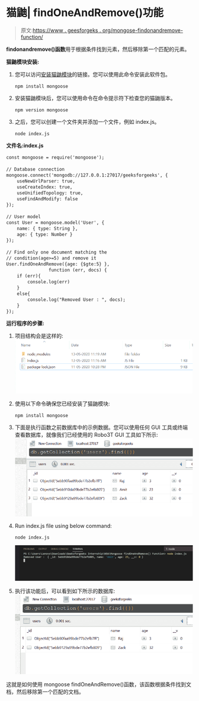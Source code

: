 # 猫鼬| findOneAndRemove()功能

> 原文:[https://www . geesforgeks . org/mongose-findonandremove-function/](https://www.geeksforgeeks.org/mongoose-findoneandremove-function/)

**findonandremove()函数**用于根据条件找到元素，然后移除第一个匹配的元素。

**猫鼬模块安装:**

1.  您可以访问[安装猫鼬模块](https://www.npmjs.com/package/mongoose)的链接。您可以使用此命令安装此软件包。

    ```
    npm install mongoose
    ```

2.  安装猫鼬模块后，您可以使用命令在命令提示符下检查您的猫鼬版本。

    ```
    npm version mongoose
    ```

3.  之后，您可以创建一个文件夹并添加一个文件，例如 index.js。

    ```
    node index.js
    ```

**文件名:index.js**

```
const mongoose = require('mongoose');

// Database connection
mongoose.connect('mongodb://127.0.0.1:27017/geeksforgeeks', {
    useNewUrlParser: true,
    useCreateIndex: true,
    useUnifiedTopology: true,
    useFindAndModify: false
});

// User model
const User = mongoose.model('User', {
    name: { type: String },
    age: { type: Number }
});

// Find only one document matching the
// condition(age>=5) and remove it
User.findOneAndRemove({age: {$gte:5} },
                function (err, docs) {
    if (err){
        console.log(err)
    }
    else{
        console.log("Removed User : ", docs);
    }
});
```

**运行程序的步骤:**

1.  项目结构会是这样的:
    ![project structure](img/add7ce8f59628f5e57c5b5cc703fb0f4.png)
2.  使用以下命令确保您已经安装了猫鼬模块:

    ```
    npm install mongoose
    ```

3.  下面是执行函数之前数据库中的示例数据。您可以使用任何 GUI 工具或终端查看数据库，就像我们已经使用的 Robo3T GUI 工具如下所示:
    ![Database](img/18240d1c4e29bb2a150e5b2df055acd1.png)
4.  Run index.js file using below command:

    ```
    node index.js
    ```

    ![](img/17a84c464a495c3f7f4a4095ebf2062e.png)

5.  执行该功能后，可以看到如下所示的数据库:
    ![new Database](img/db0e6e7c16593371cfa83f92484ff72a.png)

这就是如何使用 mongoose findOneAndRemove()函数，该函数根据条件找到文档，然后移除第一个匹配的文档。